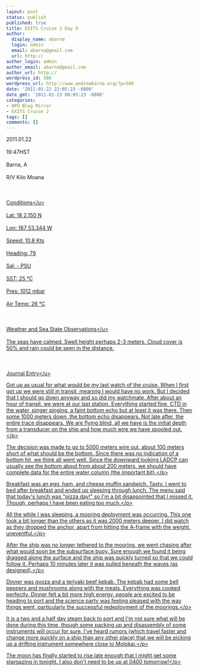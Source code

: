```yaml
---
layout: post
status: publish
published: true
title: EXITS Cruise 2 Day 9
author:
  display_name: abarna
  login: admin
  email: abarna@gmail.com
  url: http://
author_login: admin
author_email: abarna@gmail.com
author_url: http://
wordpress_id: 588
wordpress_url: http://www.andrewbarna.org/?p=588
date: '2011-01-22 22:05:23 -0800'
date_gmt: '2011-01-23 06:05:23 -0800'
categories:
- HPU Blog Mirror
- EXITS Cruise 2
tags: []
comments: []
---
```

<p>2011.01.22<br &#47;><br />
19:47HST<br &#47;><br />
Barna, A<br &#47;><br />
R&#47;V Kilo Moana<br &#47;><br />
<br &#47;><br />
<u>Conditions<&#47;u><br &#47;><br />
	Lat: 18 2.150 N<br &#47;><br />
	Lon: 167 53.344 W<br &#47;><br />
	Speed: 10.8 Kts<br &#47;><br />
	Heading: 79<br &#47;><br />
	Sal: - PSU<br &#47;><br />
	SST: 25 &deg;C<br &#47;><br />
	Pres: 1012 mbar<br &#47;><br />
	Air Temp: 26 &deg;C<br &#47;><br />
<br &#47;><br />
<u>Weather and Sea State Observations<&#47;u><br &#47;><br />
The seas have calmed. Swell height perhaps 2-3 meters. Cloud cover is 50% and rain could be seen in the distance.<br &#47;><br />
<br &#47;><br />
<u>Journal Entry<&#47;u><br &#47;></p>
<p>Got up as usual for what would be my last watch of the cruise. When I first got up we were still in transit, meaning I would have no work. But I decided that I should go down anyway and so did my watchmate. After about an hour of transit, we were at our last station. Everything started fine, CTD in the water, pinger pinging, a faint bottom echo but at least it was there.  Then some 1000 meters down, the bottom echo disappears. Not late after, the entire trace disappears. We are flying blind, all we have is the initial depth from a transducer on the ship and how much wire we have spooled out.<&#47;p></p>
<p>The decision was made to go to 5000 meters wire out, about 100 meters short of what should be the bottom. Since there was no indication of a bottom hit, we think all went well. Since the downward looking LADCP can usually see the bottom about from about 200 meters, we should have complete data for the entire water column (the important bit).<&#47;p></p>
<p>Breakfast was an egg, ham, and cheese muffin sandwich. Tasty. I went to bed after breakfast and ended up sleeping through lunch. The menu said that today's lunch was "pizza day!" so I'm a bit disappointed that I missed it. Though, perhaps I have been eating too much.<&#47;p></p>
<p>All the while I was sleeping, a mooring deployment was occurring. This one took a bit longer than the others as it was 2000 meters deeper. I did watch as they dropped the anchor, apart from hitting the A-frame with the weight, uneventful.<&#47;p></p>
<p>After the ship was no longer tethered to the mooring, we went chasing after what would soon be the subsurface buoy. Sure enough we found it being dragged along the surface and the ship was quickly turned so that we could follow it. Perhaps 10 minutes later it was pulled beneath the waves (as designed).<&#47;p></p>
<p>Dinner was gyoza and a teriyaki beef kebab. The kebab had some bell peppers and mushrooms along with the meats. Everything was cooked perfectly. Dinner felt a bit more high energy, people are excited to be heading to port and the science party was feeling pleased with the way things went, particularly the successful redeployment of the moorings.<&#47;p></p>
<p>It is a two and a half day steam back to port and I'm not sure what will be done during this time, though some packing up and disassembly of some instruments will occur for sure. I've heard rumors (which travel faster and change more quickly on a ship than any other place) that we will be picking up a drifting instrument somewhere close to Molokai.<&#47;p></p>
<p>The moon has finally started to rise late enough that I might get some stargazing in tonight. I also don't need to be up at 0400 tomorrow!<&#47;p></p>
